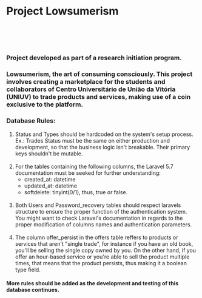 <h1>Project Lowsumerism<h1>
<br>
<h3>Project developed as part of a research initiation program.<h3>

Lowsumerism, the art of consuming consciously. This project involves creating a marketplace for the students and collaborators of Centro Universitário de União da Vitória (UNIUV) to trade products and services, making use of a coin exclusive to the platform.

<h3>Database Rules:</h3>
<ol>
  <li>
    Status and Types should be hardcoded on the system's setup process.
    Ex.: Trades Status must be the same on either production and development, so that the business logic isn't breakable. Their primary keys shouldn't be mutable. 
  </li>
  <br>
  <li>  
    For the tables containing the following columns, the Laravel 5.7 documentation must be seeked for further understanding:
  <ul>
    <li>created_at: datetime</li>
    <li>updated_at: datetime</li>
    <li>softdelete: tinyint(0/1), thus, true or false.</li>
  </ul>
  <br>
  <li>
    Both Users and Password_recovery tables should respect laravels structure to ensure the proper function of the authentication system.
    You might want to check Laravel's documentation in regards to the proper modification of columns names and authentication parameters.
  </li>
  <br>
  <li>
    The column offer_persist in the offers table reffers to products or services that aren't "single trade", for instance if you have an old book, you'll be selling the single copy owned by you. On the other hand, if you offer an hour-based service or you're able to sell the product multiple times, that means that the product persists, thus making it a boolean type field. 
  </li>
</ol>

<h4>More rules should be added as the development and testing of this database continues.</h4>

